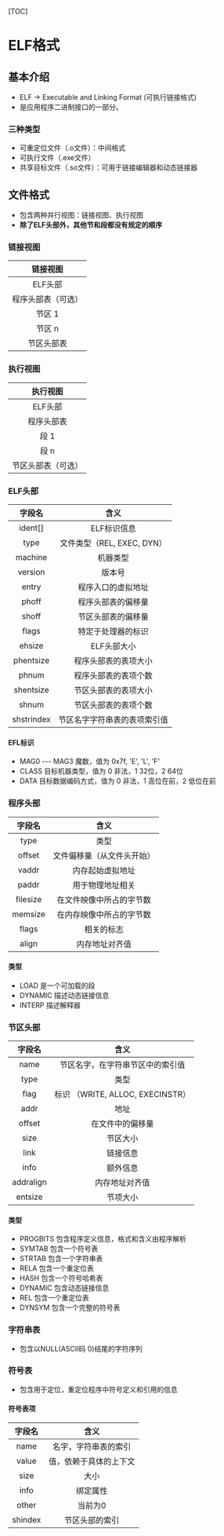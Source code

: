 
[TOC]

# ELF格式


## 基本介绍
* ELF -> Executable and Linking Format (可执行链接格式)
* 是应用程序二进制接口的一部分。


### 三种类型
* 可重定位文件（.o文件）：中间格式
* 可执行文件（.exe文件）
* 共享目标文件（.so文件）：可用于链接编辑器和动态链接器


## 文件格式

* 包含两种并行视图：链接视图、执行视图
* **除了ELF头部外，其他节和段都没有规定的顺序**

### 链接视图

|  链接视图  |   
| :--------: | 
|  ELF头部  | 
| 程序头部表（可选）|
|  节区 1   |  
|  节区 n   |
|  节区头部表 |  

### 执行视图

|  执行视图  |   
| :--------: | 
|  ELF头部  | 
| 程序头部表|
|  段 1   |  
|  段 n   |
|  节区头部表（可选） |  



### ELF头部

|  字段名  |  含义  |
| :--------: |  :--------: | 
| ident[]  |  ELF标识信息 | 
|  type | 文件类型（REL, EXEC, DYN） |
| machine | 机器类型 |
| version | 版本号 |
| entry | 程序入口的虚拟地址| 
| phoff | 程序头部表的偏移量|
| shoff | 节区头部表的偏移量|
| flags | 特定于处理器的标识|
| ehsize | ELF头部大小 |
| phentsize | 程序头部表的表项大小 |
| phnum | 程序头部表的表项个数 |
| shentsize | 节区头部表的表项大小 |
| shnum | 节区头部表的表项个数 |
| shstrindex| 节区名字字符串表的表项索引值|


#### EFL标识
* MAG0 --- MAG3  魔数，值为 0x7f, 'E', 'L', 'F'
* CLASS 目标机器类型，值为 0 非法，1 32位，2 64位
* DATA 目标数据编码方式，值为 0 非法，1 高位在前，2 低位在前

### 程序头部

|  字段名  |  含义  |
| :--------: |  :--------: | 
| type | 类型|
| offset | 文件偏移量（从文件头开始）|
| vaddr | 内存起始虚拟地址 |
| paddr | 用于物理地址相关 |
| filesize | 在文件映像中所占的字节数|
| memsize | 在内存映像中所占的字节数 |
| flags | 相关的标志|
| align | 内存地址对齐值 |

#### 类型
* LOAD  是一个可加载的段
* DYNAMIC  描述动态链接信息
* INTERP  描述解释器

### 节区头部

|  字段名  |  含义  |
| :--------: |  :--------: | 
| name | 节区名字，在字符串节区中的索引值|
| type | 类型 | 
| flag | 标识 （WRITE, ALLOC, EXECINSTR）|
| addr | 地址 | 
| offset | 在文件中的偏移量|
| size | 节区大小 | 
| link | 链接信息 |
| info | 额外信息 | 
| addralign | 内存地址对齐值 |
| entsize | 节项大小 |


#### 类型
* PROGBITS 包含程序定义信息，格式和含义由程序解析
* SYMTAB  包含一个符号表
* STRTAB 包含一个字符串表
* RELA  包含一个重定位表
* HASH 包含一个符号哈希表
* DYNAMIC 包含动态链接信息
* REL 包含一个重定位表
* DYNSYM  包含一个完整的符号表


### 字符串表
* 包含以NULL(ASCII码 0)结尾的字符序列

### 符号表
* 包含用于定位，重定位程序中符号定义和引用的信息

#### 符号表项
|  字段名  |  含义  |
| :--------: |  :--------: | 
| name | 名字，字符串表的索引|
| value | 值，依赖于具体的上下文|
| size  | 大小 | 
| info  | 绑定属性|
| other | 当前为0|
| shindex | 节区头部的索引 |
